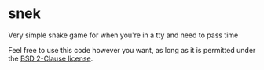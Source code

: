 # snek
Very simple snake game for when you're in a tty and need to pass time

Feel free to use this code however you want, as long as it is permitted under the [BSD 2-Clause license](https://github.com/Rasmustex/snek/blob/main/LICENSE).